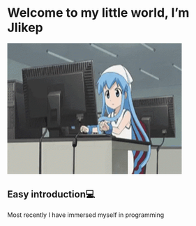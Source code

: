 <h1>Welcome to my little world, I’m JIikep</h1>

<img src="gifs/1st.gif" height="300" width="400"/>

<h2>Easy introduction💻</h2>
Most recently I have immersed myself in programming

<!---
JIikep/JIikep is a ✨ special ✨ repository because its `README.md` (this file) appears on your GitHub profile.
You can click the Preview link to take a look at your changes.
--->
